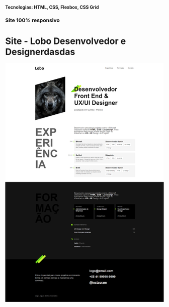 <h4>Tecnologias: HTML, CSS, Flexbox, CSS Grid</h4>
<h3>Site 100% responsivo</h3>

# Site - Lobo Desenvolvedor e Designerdasdas

<img src="https://github.com/dieegobs/Lobo---Desenvolvedor-e-Designer/blob/main/img/lobo.png?raw=true"/>
